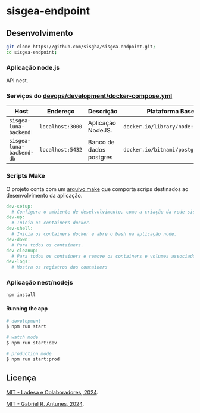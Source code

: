 # sisgea-endpoint

## Desenvolvimento

```sh
git clone https://github.com/sisgha/sisgea-endpoint.git;
cd sisgea-endpoint;
```

### Aplicação node.js

API nest.

### Serviços do [devops/development/docker-compose.yml](./devops/development/docker-compose.yml)

| Host                     | Endereço         | Descrição               | Plataforma Base                   |
| ------------------------ | ---------------- | ----------------------- | --------------------------------- |
| `sisgea-luna-backend`    | `localhost:3000` | Aplicação NodeJS.       | `docker.io/library/node:20`       |
| `sisgea-luna-backend-db` | `localhost:5432` | Banco de dados postgres | `docker.io/bitnami/postgresql:15` |

### Scripts Make

O projeto conta com um [arquivo make](./Makefile) que comporta scrips destinados ao desenvolvimento da aplicação.

```Makefile
dev-setup:
  # Configura o ambiente de deselvolvimento, como a criação da rede sisgea-net e os arquivos .env.
dev-up:
  # Inicia os containers docker.
dev-shell:
  # Inicia os containers docker e abre o bash na aplicação node.
dev-down:
  # Para todos os containers.
dev-cleanup:
  # Para todos os containers e remove os containers e volumes associados.
dev-logs:
  # Mostra os registros dos containers
```

### Aplicação nest/nodejs

```bash
npm install
```

#### Running the app

```bash
# development
$ npm run start

# watch mode
$ npm run start:dev

# production mode
$ npm run start:prod
```

## Licença

[MIT - Ladesa e Colaboradores, 2024](./LICENSE).

[MIT - Gabriel R. Antunes, 2024](./LICENSE).
